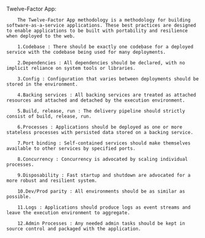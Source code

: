 Twelve-Factor App:
        
        The Twelve-Factor App methodology is a methodology for building software-as-a-service applications. These best practices are designed to enable applications to be built with portability and resilience when deployed to the web.

        1.Codebase : There should be exactly one codebase for a deployed service with the codebase being used for many deployments.
        
        2.Dependencies : All dependencies should be declared, with no implicit reliance on system tools or libraries.
        
        3.Config : Configuration that varies between deployments should be stored in the environment.
        
        4.Backing services : All backing services are treated as attached resources and attached and detached by the execution environment.
        
        5.Build, release, run : The delivery pipeline should strictly consist of build, release, run.
        
        6.Processes : Applications should be deployed as one or more stateless processes with persisted data stored on a backing service.
        
        7.Port binding : Self-contained services should make themselves available to other services by specified ports.
        
        8.Concurrency : Concurrency is advocated by scaling individual processes.
        
        9.Disposability : Fast startup and shutdown are advocated for a more robust and resilient system.
        
        10.Dev/Prod parity : All environments should be as similar as possible.
        
        11.Logs : Applications should produce logs as event streams and leave the execution environment to aggregate.
        
        12.Admin Processes : Any needed admin tasks should be kept in source control and packaged with the application.